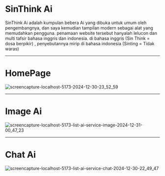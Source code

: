 # SinThink Ai
SinThink Ai adalah kumpulan bebera Ai yang dibuka untuk umum oleh pengembangnya, dan saya kemudian  tampilan modern sebagai alat yang memudahkan pengguna. penamaan website tersebut hanyalah lelucon dan multi tafsir bahasa inggris dan indonesia. di bahasa inggris (Sin Think = dosa berpikir) , penyebutannya mirip di bahasa indonesia (Sinting = Tidak waras) 
<hr/>

# HomePage
![screencapture-localhost-5173-2024-12-30-23_52_59](https://github.com/user-attachments/assets/b6ef3a8b-ccf2-4b67-ac3c-794f36edac2d)
<hr/>

# Image Ai

![screencapture-localhost-5173-list-ai-service-image-2024-12-31-00_47_23](https://github.com/user-attachments/assets/40b9f96e-bd0d-45ea-8056-d20d353ad748)
<hr/>

# Chat Ai
![screencapture-localhost-5173-list-ai-service-chat-2024-12-30-22_49_47](https://github.com/user-attachments/assets/679625a3-d729-4ada-8ae0-3975b9c87df8)
